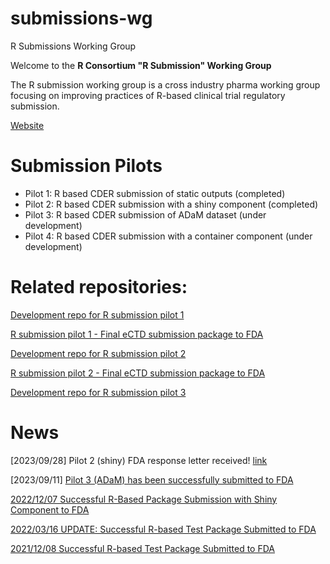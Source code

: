 # submissions-wg
R Submissions Working Group

  Welcome to the **R Consortium "R Submission" Working Group** 
  
  The R submission working group is a cross industry pharma working group
  focusing on improving practices of R-based 
  clinical trial regulatory submission.
  
  [Website](https://rconsortium.github.io/submissions-wg/)
  
# Submission Pilots

- Pilot 1: R based CDER submission of static outputs (completed)
- Pilot 2: R based CDER submission with a shiny component (completed)
- Pilot 3: R based CDER submission of ADaM dataset (under development)
- Pilot 4: R based CDER submission with a container component (under development)
  
  
# Related repositories:


[Development repo for R submission pilot 1](https://github.com/RConsortium/submissions-pilot1)

[R submission pilot 1 - Final eCTD submission package to FDA](https://github.com/RConsortium/submissions-pilot1-to-fda)

[Development repo for R submission pilot 2](https://github.com/RConsortium/submissions-pilot2)

[R submission pilot 2 - Final eCTD submission package to FDA](https://github.com/RConsortium/submissions-pilot2-to-fda)

[Development repo for R submission pilot 3](https://github.com/RConsortium/submissions-pilot3-adam)

# News

[2023/09/28] Pilot 2 (shiny) FDA response letter received! [link](https://github.com/RConsortium/submissions-wg/blob/0f1dc5c30985d413f75d196c2b6caa96231b26ee/_Documents/Summary_R_Pilot2_Submission%2027SEP2023.pdf)

[2023/09/11] [Pilot 3 (ADaM) has been successfully submitted to FDA](https://www.r-consortium.org/announcement/2023/09/11/first-publicly-available-r-based-submission-package-submitted-to-fda-pilot-3)

[2022/12/07 Successful R-Based Package Submission with Shiny Component to FDA](https://www.r-consortium.org/blog/2022/12/07/update-successful-r-based-package-submission-with-shiny-component-to-fda)

[2022/03/16 UPDATE: Successful R-based Test Package Submitted to FDA](https://www.r-consortium.org/blog/2022/03/16/update-successful-r-based-test-package-submitted-to-fda)

[2021/12/08 Successful R-based Test Package Submitted to FDA](https://www.r-consortium.org/blog/2021/12/08/successful-r-based-test-package-submitted-to-fda)
